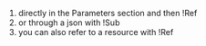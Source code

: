1. directly in the Parameters section and then !Ref
2. or through a json with !Sub
3. you can also refer to a resource with !Ref